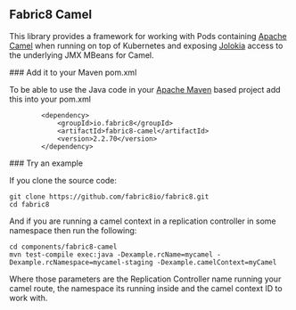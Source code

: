 ## Fabric8 Camel

This library provides a framework for working with Pods containing [Apache Camel](http://camel.apache.org/) when running on top of Kubernetes and exposing  [Jolokia](http://jolokia.org/) access to the underlying JMX MBeans for Camel.

### Add it to your Maven pom.xml

To be able to use the Java code in your [Apache Maven](http://maven.apache.org/) based project add this into your pom.xml

            <dependency>
                <groupId>io.fabric8</groupId>
                <artifactId>fabric8-camel</artifactId>
                <version>2.2.70</version>
            </dependency>


### Try an example

If you clone the source code:

    git clone https://github.com/fabric8io/fabric8.git
    cd fabric8

And if you are running a camel context in a replication controller in some namespace then run the following:

    cd components/fabric8-camel
    mvn test-compile exec:java -Dexample.rcName=mycamel -Dexample.rcNamespace=mycamel-staging -Dexample.camelContext=myCamel

Where those parameters are the Replication Controller name running your camel route, the namespace its running inside and the camel context ID to work with.

